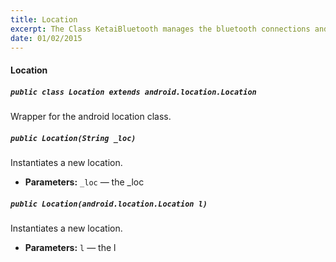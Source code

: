 ```yaml
---
title: Location
excerpt: The Class KetaiBluetooth manages the bluetooth connections and service on the android device. This class has been tested and can manage multiple simultaneous bluetooth connections. The maximum number of connections varied by device limitations but 3 simultaneous connections were typical. 
date: 01/02/2015
---
```

#### Location

##### `public class Location extends android.location.Location`

Wrapper for the android location class.

##### `public Location(String _loc)`

Instantiates a new location.

 * **Parameters:** `_loc` — the _loc

##### `public Location(android.location.Location l)`

Instantiates a new location.

 * **Parameters:** `l` — the l